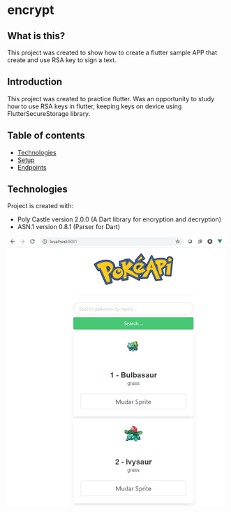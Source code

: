 # encrypt

## What is this?
This project was created to show how to create a flutter sample APP that create and use RSA key to sign a text.

## Introduction 
This project was created to practice flutter. Was an opportunity to study how to use RSA keys in flutter, keeping keys on device using FlutterSecureStorage library.

## Table of contents
* [Technologies](#technologies)
* [Setup](#setup)
* [Endpoints](#endpoint)

## Technologies
Project is created with:
* Poly Castle version 2.0.0 (A Dart library for encryption and decryption)
* ASN.1 version 0.8.1 (Parser for Dart)
	

<img src="https://github.com/christianosa/consuming_api_with_vue/blob/master/screenshot.png" width="500px" height="616px">

